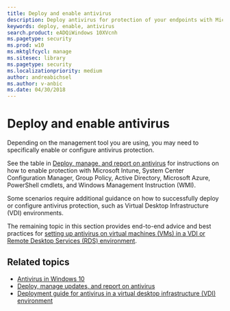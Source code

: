 ```yaml
---
title: Deploy and enable antivirus 
description: Deploy antivirus for protection of your endpoints with Microsoft Intune, System Center Configuration Manager, Group Policy, PowerShell cmdlets, or WMI.
keywords: deploy, enable, antivirus
search.product: eADQiWindows 10XVcnh
ms.pagetype: security
ms.prod: w10
ms.mktglfcycl: manage
ms.sitesec: library
ms.pagetype: security
ms.localizationpriority: medium
author: andreabichsel
ms.author: v-anbic
ms.date: 04/30/2018
---
```


# Deploy and enable antivirus

Depending on the management tool you are using, you may need to specifically enable or configure antivirus protection.

See the table in [Deploy, manage, and report on antivirus](deploy-manage-report-windows-defender-antivirus.md#ref2) for instructions on how to enable protection with Microsoft Intune, System Center Configuration Manager, Group Policy, Active Directory, Microsoft Azure, PowerShell cmdlets, and Windows Management Instruction (WMI).

Some scenarios require additional guidance on how to successfully deploy or configure antivirus protection, such as Virtual Desktop Infrastructure (VDI) environments.

The remaining topic in this section provides end-to-end advice and best practices for [setting up antivirus on virtual machines (VMs) in a VDI or Remote Desktop Services (RDS) environment](deployment-vdi-windows-defender-antivirus.md).

## Related topics

- [Antivirus in Windows 10](windows-defender-antivirus-in-windows-10.md)
- [Deploy, manage updates, and report on antivirus](deploy-manage-report-windows-defender-antivirus.md)
- [Deployment guide for antivirus in a virtual desktop infrastructure (VDI) environment](deployment-vdi-windows-defender-antivirus.md)